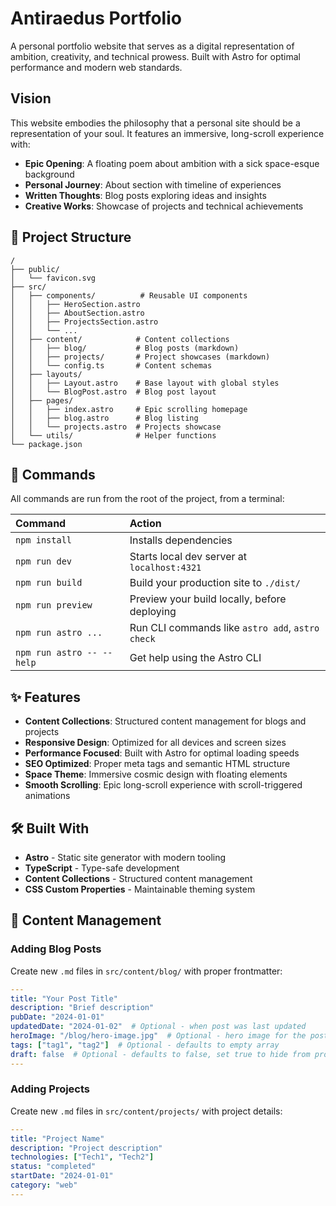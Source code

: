 # Antiraedus Portfolio

A personal portfolio website that serves as a digital representation of ambition, creativity, and technical prowess. Built with Astro for optimal performance and modern web standards.

## Vision

This website embodies the philosophy that a personal site should be a representation of your soul. It features an immersive, long-scroll experience with:

- **Epic Opening**: A floating poem about ambition with a sick space-esque background
- **Personal Journey**: About section with timeline of experiences
- **Written Thoughts**: Blog posts exploring ideas and insights
- **Creative Works**: Showcase of projects and technical achievements

## 🚀 Project Structure

```text
/
├── public/
│   └── favicon.svg
├── src/
│   ├── components/          # Reusable UI components
│   │   ├── HeroSection.astro
│   │   ├── AboutSection.astro
│   │   ├── ProjectsSection.astro
│   │   └── ...
│   ├── content/            # Content collections
│   │   ├── blog/           # Blog posts (markdown)
│   │   ├── projects/       # Project showcases (markdown)
│   │   └── config.ts       # Content schemas
│   ├── layouts/
│   │   ├── Layout.astro    # Base layout with global styles
│   │   └── BlogPost.astro  # Blog post layout
│   ├── pages/
│   │   ├── index.astro     # Epic scrolling homepage
│   │   ├── blog.astro      # Blog listing
│   │   └── projects.astro  # Projects showcase
│   └── utils/              # Helper functions
└── package.json
```

## 🧞 Commands

All commands are run from the root of the project, from a terminal:

| Command                   | Action                                           |
| :------------------------ | :----------------------------------------------- |
| `npm install`             | Installs dependencies                            |
| `npm run dev`             | Starts local dev server at `localhost:4321`      |
| `npm run build`           | Build your production site to `./dist/`          |
| `npm run preview`         | Preview your build locally, before deploying     |
| `npm run astro ...`       | Run CLI commands like `astro add`, `astro check` |
| `npm run astro -- --help` | Get help using the Astro CLI                     |

## ✨ Features

- **Content Collections**: Structured content management for blogs and projects
- **Responsive Design**: Optimized for all devices and screen sizes  
- **Performance Focused**: Built with Astro for optimal loading speeds
- **SEO Optimized**: Proper meta tags and semantic HTML structure
- **Space Theme**: Immersive cosmic design with floating elements
- **Smooth Scrolling**: Epic long-scroll experience with scroll-triggered animations

## 🛠️ Built With

- **Astro** - Static site generator with modern tooling
- **TypeScript** - Type-safe development
- **Content Collections** - Structured content management
- **CSS Custom Properties** - Maintainable theming system

## 📝 Content Management

### Adding Blog Posts
Create new `.md` files in `src/content/blog/` with proper frontmatter:

```yaml
---
title: "Your Post Title"
description: "Brief description"
pubDate: "2024-01-01"
updatedDate: "2024-01-02"  # Optional - when post was last updated
heroImage: "/blog/hero-image.jpg"  # Optional - hero image for the post
tags: ["tag1", "tag2"]  # Optional - defaults to empty array
draft: false  # Optional - defaults to false, set true to hide from production
---
```

### Adding Projects
Create new `.md` files in `src/content/projects/` with project details:

```yaml
---
title: "Project Name"
description: "Project description"
technologies: ["Tech1", "Tech2"]
status: "completed"
startDate: "2024-01-01"
category: "web"
---
```
